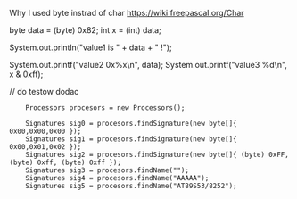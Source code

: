 
Why I used byte instrad of char
https://wiki.freepascal.org/Char

byte data = (byte) 0x82;
int x = (int) data;

System.out.println("value1 is " + data + " !");

System.out.printf("value2 0x%x\n", data);
System.out.printf("value3 %d\n", x & 0xff);


// do testow dodac

        Processors procesors = new Processors();
        
        Signatures sig0 = procesors.findSignature(new byte[]{ 0x00,0x00,0x00 });
        Signatures sig1 = procesors.findSignature(new byte[]{ 0x00,0x01,0x02 });
        Signatures sig2 = procesors.findSignature(new byte[]{ (byte) 0xFF, (byte) 0xff, (byte) 0xff });
        Signatures sig3 = procesors.findName("");
        Signatures sig4 = procesors.findName("AAAAA");
        Signatures sig5 = procesors.findName("AT89S53/8252");

